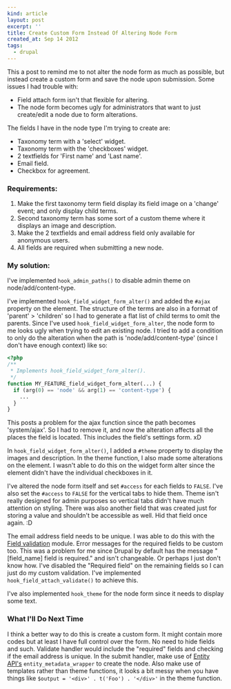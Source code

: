 ```yaml
---
kind: article
layout: post
excerpt: ''
title: Create Custom Form Instead Of Altering Node Form
created_at: Sep 14 2012
tags: 
  - drupal
---
```

This a post to remind me to not alter the node form as much as possible, but instead create a custom form and save the node upon submission. Some issues I had trouble with:

* Field attach form isn't that flexible for altering.
* The node form becomes ugly for administrators that want to just create/edit a node due to form alterations.

The fields I have in the node type I'm trying to create are:

* Taxonomy term with a 'select' widget.
* Taxonomy term with the 'checkboxes' widget.
* 2 textfields for 'First name' and 'Last name'.
* Email field.
* Checkbox for agreement.

### Requirements:

1. Make the first taxonomy term field display its field image on a 'change' event; and only display child terms.
2. Second taxonomy term has some sort of a custom theme where it displays an image and description.
3. Make the 2 textfields and email address field only available for anonymous users.
4. All fields are required when submitting a new node.

### My solution:

I've implemented `hook_admin_paths()` to disable admin theme on node/add/content-type.

I've implemented `hook_field_widget_form_alter()` and added the `#ajax` property on the element. The structure of the terms are also in a format of 'parent' > 'children' so I had to generate a flat list of child terms to omit the parents. Since I've used `hook_field_widget_form_alter`, the node form to me looks ugly when trying to edit an existing node. I tried to add a condition to only do the alteration when the path is 'node/add/content-type' (since I don't have enough context) like so:

~~~ php
<?php
/**
 * Implements hook_field_widget_form_alter().
 */
function MY_FEATURE_field_widget_form_alter(...) {
  if (arg(0) == 'node' && arg(1) == 'content-type') {
    ...
  }
}
~~~

This posts a problem for the ajax function since the path becomes 'system/ajax'. So I had to remove it, and now the alteration affects all the places the field is located. This includes the field's settings form. xD

In `hook_field_widget_form_alter()`, I added a `#theme` property to display the images and description. In the theme function, I also made some alterations on the element. I wasn't able to do this on the widget form alter since the element didn't have the individual checkboxes in it.

I've altered the node form itself and set `#access` for each fields to `FALSE`. I've also set the `#access` to `FALSE` for the vertical tabs to hide them. Theme isn't really designed for admin purposes so vertical tabs didn't have much attention on styling. There was also another field that was created just for storing a value and shouldn't be accessible as well. Hid that field once again. :D

The email address field needs to be unique. I was able to do this with the [Field validation](http://drupal.org/project/field_validation) module. Error messages for the required fields to be custom too. This was a problem for me since Drupal by default has the message "\[field_name\] field is required." and isn't changeable. Or perhaps I just don't know how. I've disabled the "Required field" on the remaining fields so I can just do my custom validation. I've implemented `hook_field_attach_validate()` to achieve this.

I've also implemented `hook_theme` for the node form since it needs to display some text.

### What I'll Do Next Time

I think a better way to do this is create a custom form. It might contain more codes but at least I have full control over the form. No need to hide fields and such. Validate handler would include the "required" fields and checking if the email address is unique. In the submit handler, make use of [Entity API's](http://drupal.org/project/entity) `entity_metadata_wrapper` to create the node. Also make use of templates rather than theme functions, it looks a bit messy when you have things like `$output = '<div>' . t('Foo') . '</div>'` in the theme function.
